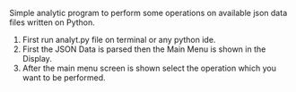 
Simple analytic program to perform some operations on available json data files written on Python.
1. First run analyt.py file on terminal or any python ide.  
2. First the JSON Data is parsed then the Main Menu is shown in the Display.
4. After the main menu screen is shown select the operation which you want to be performed.
